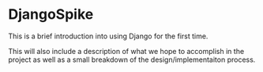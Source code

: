DjangoSpike
===========

This is a brief introduction into using Django for the first time.

This will also include a description of what we hope to accomplish in the project as well as a small breakdown of the design/implementaiton process.
